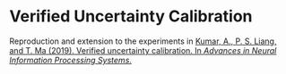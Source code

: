 # Verified Uncertainty Calibration

Reproduction and extension to the experiments in [Kumar, A., P. S. Liang, and T. Ma (2019). Verified uncertainty calibration. In *Advances in Neural Information Processing Systems*.](https://papers.nips.cc/paper/2019/file/f8c0c968632845cd133308b1a494967f-Paper.pdf)

